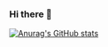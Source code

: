 ### Hi there 👋

[![Anurag's GitHub stats](https://github-readme-stats.vercel.app/api?username=am-hasib&show_icons=true&theme=synthwave)](https://github.com/anuraghazra/github-readme-stats)

